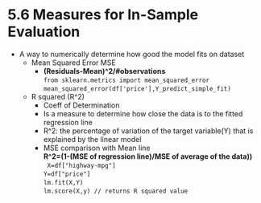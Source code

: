 # 5.6 Measures for In-Sample Evaluation
* A way to numerically determine how good the model fits on dataset
    * Mean Squared Error MSE
        * **(Residuals-Mean)^2/#observations**  
        `from sklearn.metrics import mean_squared_error ` 
        `mean_squared_error(df['price'],Y_predict_simple_fit)`
    * R squared (R^2)
        * Coeff of Determination
        * Is a measure to determine how close the data is to the fitted regression line
        * R^2: the percentage of variation of the target variable(Y) that is explained by the linear model
        * MSE comparison with Mean line  
            **R^2=(1-(MSE of regression line)/MSE of average of the data))**  
           ` X=df["highway-mpg"]`  
            `Y=df["price"]`  
            `lm.fit(X,Y) `   
            `lm.score(X,y) // returns R squared value`
        
